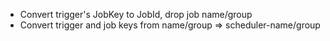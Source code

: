 * Convert trigger's JobKey to JobId, drop job name/group
* Convert trigger and job keys from name/group => scheduler-name/group
